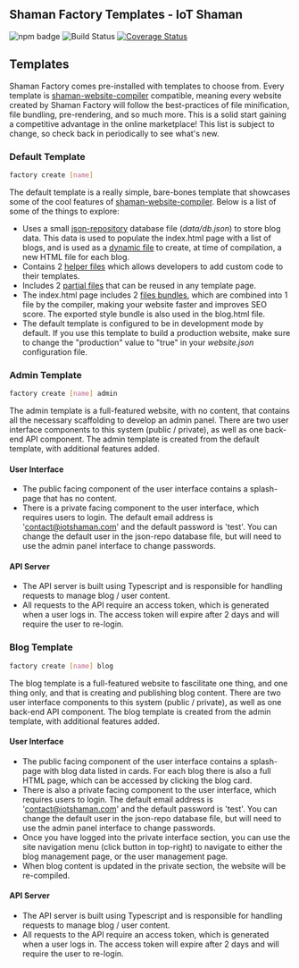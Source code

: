 ## Shaman Factory Templates - IoT Shaman

![npm badge](https://img.shields.io/npm/v/shaman-factory.svg) ![Build Status](https://travis-ci.org/iotshaman/shaman-factory.svg?branch=master) [![Coverage Status](https://coveralls.io/repos/github/iotshaman/shaman-factory/badge.svg?branch=master)](https://coveralls.io/github/iotshaman/shaman-factory?branch=master)

## Templates

Shaman Factory comes pre-installed with templates to choose from. Every template is [shaman-website-compiler](https://github.com/iotshaman/shaman-website-compiler) compatible, meaning every website created by Shaman Factory will follow the best-practices of file minification, file bundling, pre-rendering, and so much more. This is a solid start gaining a competitive advantage in the online marketplace! This list is subject to change, so check back in periodically to see what's new.

### Default Template

```sh
factory create [name]
```

The default template is a really simple, bare-bones template that showcases some of the cool features of [shaman-website-compiler](https://github.com/iotshaman/shaman-website-compiler). Below is a list of some of the things to explore:

- Uses a small [json-repository](https://github.com/iotshaman/json-repository) database file (*data/db.json*) to store blog data. This data is used to populate the index.html page with a list of blogs, and is used as a [dynamic file](https://github.com/iotshaman/shaman-website-compiler#dynamic-file-configuration) to create, at time of compilation, a new HTML file for each blog.
- Contains 2 [helper files](https://github.com/iotshaman/shaman-website-compiler#handlebars-helpers) which allows developers to add custom code to their templates.
- Includes 2 [partial files](https://github.com/iotshaman/shaman-website-compiler#handlebars-partials) that can be reused in any template page.
- The index.html page includes 2 [files bundles](https://github.com/iotshaman/shaman-website-compiler#bundles), which are combined into 1 file by the compiler, making your website faster and improves SEO score. The exported style bundle is also used in the blog.html file.
- The default template is configured to be in development mode by default. If you use this template to build a production website, make sure to change the "production" value to "true" in your *website.json* configuration file. 

### Admin Template

```sh
factory create [name] admin
```

The admin template is a full-featured website, with no content, that contains all the necessary scaffolding to develop an admin panel. There are two user interface components to this system (public / private), as well as one back-end API component. The admin template is created from the default template, with additional features added.

#### User Interface
- The public facing component of the user interface contains a splash-page that has no content.
- There is a private facing component to the user interface, which requires users to login. The default email address is 'contact@iotshaman.com' and the default password is 'test'. You can change the default user in the json-repo database file, but will need to use the admin panel interface to change passwords.

#### API Server
- The API server is built using Typescript and is responsible for handling requests to manage blog / user content. 
- All requests to the API require an access token, which is generated when a user logs in. The access token will expire after 2 days and will require the user to re-login. 

### Blog Template

```sh
factory create [name] blog
```

The blog template is a full-featured website to fascilitate one thing, and one thing only, and that is creating and publishing blog content. There are two user interface components to this system (public / private), as well as one back-end API component. The blog template is created from the admin template, with additional features added.

#### User Interface
- The public facing component of the user interface contains a splash-page with blog data listed in cards. For each blog there is also a full HTML page, which can be accessed by clicking the blog card.
- There is also a private facing component to the user interface, which requires users to login. The default email address is 'contact@iotshaman.com' and the default password is 'test'. You can change the default user in the json-repo database file, but will need to use the admin panel interface to change passwords.
- Once you have logged into the private interface section, you can use the site navigation menu (click button in top-right) to navigate to either the blog management page, or the user management page.
- When blog content is updated in the private section, the website will be re-compiled.

#### API Server
- The API server is built using Typescript and is responsible for handling requests to manage blog / user content. 
- All requests to the API require an access token, which is generated when a user logs in. The access token will expire after 2 days and will require the user to re-login. 